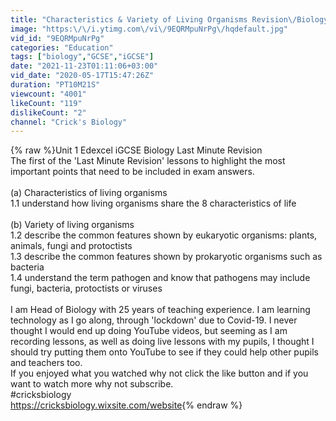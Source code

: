 ```yaml
---
title: "Characteristics & Variety of Living Organisms Revision\/Biology \/iGCSE  Unit 1\/Crick's Biology"
image: "https:\/\/i.ytimg.com\/vi\/9EQRMpuNrPg\/hqdefault.jpg"
vid_id: "9EQRMpuNrPg"
categories: "Education"
tags: ["biology","GCSE","iGCSE"]
date: "2021-11-23T01:11:06+03:00"
vid_date: "2020-05-17T15:47:26Z"
duration: "PT10M21S"
viewcount: "4001"
likeCount: "119"
dislikeCount: "2"
channel: "Crick's Biology"
---
```

{% raw %}Unit 1 Edexcel iGCSE Biology Last Minute Revision<br />The first of the 'Last Minute Revision' lessons to highlight the most important points that need to be included in exam answers.<br /><br />(a) Characteristics of living organisms <br />1.1 understand how living organisms share the 8 characteristics of life<br /><br />(b) Variety of living organisms <br />1.2 describe the common features shown by eukaryotic organisms: plants, animals, fungi and protoctists <br />1.3 describe the common features shown by prokaryotic organisms such as bacteria <br />1.4 understand the term pathogen and know that pathogens may include fungi, bacteria, protoctists or viruses<br /><br />I am Head of Biology with 25 years of teaching experience. I am learning technology as I go along, through 'lockdown' due to Covid-19. I never thought I would end up doing YouTube videos, but seeming as I am recording lessons, as well as doing live lessons with my pupils, I thought I should try putting them onto YouTube to see if they could help other pupils and teachers too.<br />If you enjoyed what you watched why not click the like button and  if you want to watch more why not subscribe.<br />#cricksbiology<br /><a rel="nofollow" target="blank" href="https://cricksbiology.wixsite.com/website">https://cricksbiology.wixsite.com/website</a>{% endraw %}
